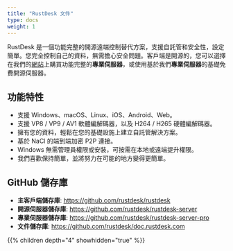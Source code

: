 ```yaml
---
title: "RustDesk 文件"
type: docs
weight: 1
---
```


RustDesk 是一個功能完整的開源遠端控制替代方案，支援自託管和安全性，設定簡單。您完全控制自己的資料，無需擔心安全問題。客戶端是開源的，您可以選擇在我們的[網站](https://rustdesk.com)上購買功能完整的**專業伺服器**，或使用基於我們**專業伺服器**的基礎免費開源伺服器。

## 功能特性
- 支援 Windows、macOS、Linux、iOS、Android、Web。
- 支援 VP8 / VP9 / AV1 軟體編解碼器，以及 H264 / H265 硬體編解碼器。
- 擁有您的資料，輕鬆在您的基礎設施上建立自託管解決方案。
- 基於 NaCl 的端到端加密 P2P 連接。
- Windows 無需管理員權限或安裝，可按需在本地或遠端提升權限。
- 我們喜歡保持簡單，並將努力在可能的地方變得更簡單。

## GitHub 儲存庫
- **主客戶端儲存庫**: https://github.com/rustdesk/rustdesk
- **開源伺服器儲存庫**: https://github.com/rustdesk/rustdesk-server
- **專業伺服器儲存庫**: https://github.com/rustdesk/rustdesk-server-pro
- **文件儲存庫**: https://github.com/rustdesk/doc.rustdesk.com

{{% children depth="4" showhidden="true" %}}
